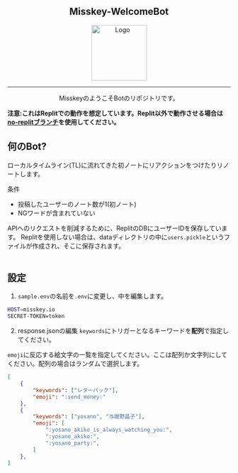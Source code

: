 <div align="center">

## Misskey-WelcomeBot
<img src="https://s3.arkjp.net/misskey/webpublic-1c253796-7dc4-4d54-8367-ad2259693ce7.png" height="125" alt="Logo" />

---
MisskeyのようこそBotのリポジトリです。
</div>

**注意:これはReplitでの動作を想定しています。Replit以外で動作させる場合は[no-replitブランチ](https://github.com/ujex256/Misskey-Welcomebot/tree/no-replit)を使用してください。**

## 何のBot?
ローカルタイムライン(TL)に流れてきた初ノートにリアクションをつけたりリノートします。

条件
- 投稿したユーザーのノート数が1(初ノート)
- NGワードが含まれていない


APIへのリクエストを削減するために、ReplitのDBにユーザーIDを保存しています。
Replitを使用しない場合は、dataディレクトリの中に`users.pickle`というファイルが作成され、そこに保存されます。
<br /><br />

## 設定
1. `sample.env`の名前を`.env`に変更し、中を編集します。
```sh
HOST=misskey.io
SECRET-TOKEN=token
```
2. response.jsonの編集
`keywords`にトリガーとなるキーワードを**配列**で指定してください。

`emoji`に反応する絵文字の一覧を指定してください。ここは配列か文字列にしてください。配列の場合はランダムで選択します。
```json
[
    {
        "keywords": ["レターパック"],
        "emoji": ":send_money:"
    },
    {
        "keywords": ["yosano", "与謝野晶子"],
        "emoji": [
            ":yosano_akiko_is_always_watching_you:",
            ":yosano_akiko:",
            ":yosano_party:",
        ]
    },
]
```
